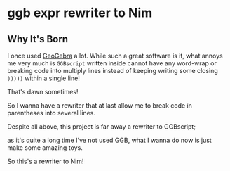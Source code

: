 # ggb expr rewriter to Nim

## Why It's Born
I once used [GeoGebra](GeoGebra.org) a lot.
While such a great software is it,
what annoys me very much is `GGBscript` written inside cannot have any word-wrap or
breaking code into multiply lines instead of keeping writing some closing `)))))` within a single line!

That's dawn sometimes!

So I wanna have a rewriter that at last allow me to break code in parentheses into several lines.

Despite all above, this project is far away a rewriter to GGBscript;

as it's quite a long time I've not used GGB, what I wanna do now is just make some amazing toys.

So this's a rewriter to Nim!


